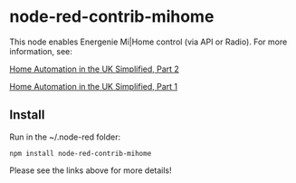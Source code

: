 node-red-contrib-mihome
=======================

This node enables Energenie Mi|Home control (via API or Radio).
For more information, see:

[Home Automation in the UK Simplified, Part 2](https://www.element14.com/community/community/raspberry-pi/blog/2017/10/08/home-automation-in-the-uk-simplified-part-2-raspberry-pi-and-touch-display)

[Home Automation in the UK Simplified, Part 1](https://www.element14.com/community/community/raspberry-pi/blog/2017/06/23/home-automation-in-the-uk-simplified-part-1-energenie-mihome)

Install
-------
Run in the ~/.node-red folder:

	npm install node-red-contrib-mihome
	
Please see the links above for more details!